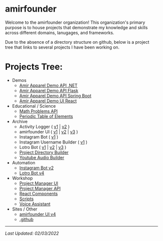 # amirfounder

Welcome to the amirfounder organization! This organization's primary purpose is to house projects that demonstrate my knowledge and skills across different domains, lanugages, and frameworks.

Due to the absence of a directory structure on github, below is a project tree that links to several projects I have been working on.

# Projects Tree:

- Demos
  - [Amir Apparel Demo API .NET](https://github.com/amirfounder/amir-apparel-demo-api-dotnet)
  - [Amir Apparel Demo API Flask](https://github.com/amirfounder/amir-apparel-demo-api-flask)
  - [Amir Apparel Demo API Spring Boot](https://github.com/amirfounder/amir-apparel-demo-api-spring-boot)
  - [Amir Apparel Demo UI React](https://github.com/amirfounder/amir-apparel-demo-ui-react)
- Educational / Science
  - [Math Problems API](https://github.com/amirfounder/math-problems-api)
  - [Periodic Table of Elements](https://github.com/amirfounder/periodic-table-of-elements)
- Archive
  - Activity Logger (
    [v1](https://github.com/amirfounder/activity-logger-v1) |
    [v2](https://github.com/amirfounder/activity-logger-v2)
    )
  - amirfounder UI (
    [v1](https://github.com/amirfounder/amirfounder-ui-v1) |
    [v2](https://github.com/amirfounder/amirfounder-ui-v2) |
    [v3](https://github.com/amirfounder/amirfounder-ui-v3)
    )
  - Instagram Bot (
    [v1](https://github.com/amirfounder/instagram-bot-v1)
    )
  - Instagram Username Builder (
    [v1](https://github.com/amirfounder/instagram-username-builder-v1)
    )
  - Lotro Bot (
    [v1](https://github.com/amirfounder/lotro-bot-v1) |
    [v2](https://github.com/amirfounder/lotro-bot-v2) |
    [v3](https://github.com/amirfounder/lotro-bot-v3)
    )
  - [Project Directory Builder](https://github.com/amirfounder/project-directory-builder)
  - [Youtube Audio Builder](https://github.com/amirfounder/youtube-audio-builder)
- Automation
  - [Instagram Bot v2](https://github.com/amirfounder/instagram-bot-v2)
  - [Lotro Bot v4](https://github.com/amirfounder/lotro-bot-v4)
- Workshop
  - [Project Manager UI](https://github.com/amirfounder/project-manager-ui)
  - [Project Manager API](https://github.com/amirfounder/project-manager-ui)
  - [React Components](https://github.com/amirfounder/react-components)
  - [Scripts](https://github.com/amirfounder/scripts)
  - [Voice Assistant](https://github.com/amirfounder/voice-assistant)
- Sites / Other
  - [amirfounder UI v4](https://github.com/amirfounder/amirfounder-ui-v4)
  - [.github](https://github.com/amirfounder/.github)

---

*Last Updated: 02/03/2022*
